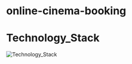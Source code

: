 # online-cinema-booking
# Technology_Stack
![Technology_Stack](https://user-images.githubusercontent.com/118117109/208295236-365a474a-640c-45b0-85e7-400fab679789.jpg)
